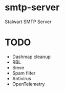 # smtp-server
Stalwart SMTP Server

# TODO
- Dashmap cleanup
- RBL
- Sieve
- Spam filter
- Antivirus
- OpenTelemetry

